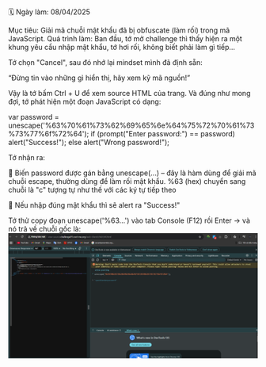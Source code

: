 🗓 Ngày làm: 08/04/2025

Mục tiêu:
Giải mã chuỗi mật khẩu đã bị obfuscate (làm rối) trong mã JavaScript.
Quá trình làm:
Ban đầu, tớ mở challenge thì thấy hiện ra một khung yêu cầu nhập mật khẩu, tớ hơi rối, không biết phải làm gì tiếp...

Tớ chọn "Cancel", sau đó nhớ lại mindset mình đã định sẵn:

“Đừng tin vào những gì hiển thị, hãy xem kỹ mã nguồn!”

Vậy là tớ bấm Ctrl + U để xem source HTML của trang. Và đúng như mong đợi, tớ phát hiện một đoạn JavaScript có dạng:

   var password = unescape('%63%70%61%73%62%69%65%6e%64%75%72%70%61%73%73%77%6f%72%64');
      if (prompt("Enter password:") == password) alert("Success!");
      else alert("Wrong password!");

Tớ nhận ra:

   🔸 Biến password được gán bằng unescape(...) – đây là hàm dùng để giải mã chuỗi escape, thường dùng để làm rối mật khẩu. %63 (hex) chuyển sang chuỗi là "c" tượng tự như thế với các ký tự tiếp theo

   🔸 Nếu nhập đúng mật khẩu thì sẽ alert ra "Success!"

Tớ thử copy đoạn unescape('%63...') vào tab Console (F12) rồi Enter → và nó trả về chuỗi gốc là:
![console giải mã](https://github.com/monkey1112004/writeups-ctf/raw/main/root-me/Web-client/images/Javascript_Obfuscation_1.png)


